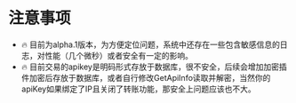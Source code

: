 # 注意事项
* 🔥 目前为alpha.1版本，为方便定位问题，系统中还存在一些包含敏感信息的日志，对性能（几个微秒）或者安全有一定的影响。
* 🔥 目前交易的apikey是明码形式存放于数据库，很不安全，后续会增加加密插件加密后存放于数据库，或者自行修改GetApiInfo读取并解密，当然你的apiKey如果绑定了IP且关闭了转账功能，那安全上问题应该也不大。
